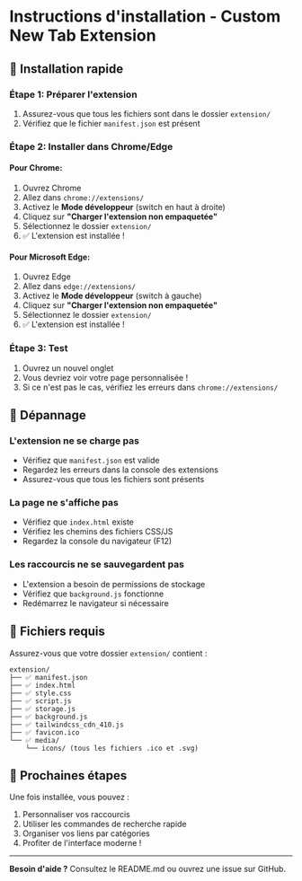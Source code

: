 # Instructions d'installation - Custom New Tab Extension

## 🚀 Installation rapide

### Étape 1: Préparer l'extension
1. Assurez-vous que tous les fichiers sont dans le dossier `extension/`
2. Vérifiez que le fichier `manifest.json` est présent

### Étape 2: Installer dans Chrome/Edge

#### Pour Chrome:
1. Ouvrez Chrome
2. Allez dans `chrome://extensions/`
3. Activez le **Mode développeur** (switch en haut à droite)
4. Cliquez sur **"Charger l'extension non empaquetée"**
5. Sélectionnez le dossier `extension/`
6. ✅ L'extension est installée !

#### Pour Microsoft Edge:
1. Ouvrez Edge
2. Allez dans `edge://extensions/`
3. Activez le **Mode développeur** (switch à gauche)
4. Cliquez sur **"Charger l'extension non empaquetée"**
5. Sélectionnez le dossier `extension/`
6. ✅ L'extension est installée !

### Étape 3: Test
1. Ouvrez un nouvel onglet
2. Vous devriez voir votre page personnalisée !
3. Si ce n'est pas le cas, vérifiez les erreurs dans `chrome://extensions/`

## 🔧 Dépannage

### L'extension ne se charge pas
- Vérifiez que `manifest.json` est valide
- Regardez les erreurs dans la console des extensions
- Assurez-vous que tous les fichiers sont présents

### La page ne s'affiche pas
- Vérifiez que `index.html` existe
- Vérifiez les chemins des fichiers CSS/JS
- Regardez la console du navigateur (F12)

### Les raccourcis ne se sauvegardent pas
- L'extension a besoin de permissions de stockage
- Vérifiez que `background.js` fonctionne
- Redémarrez le navigateur si nécessaire

## 📝 Fichiers requis

Assurez-vous que votre dossier `extension/` contient :

```
extension/
├── ✅ manifest.json
├── ✅ index.html  
├── ✅ style.css
├── ✅ script.js
├── ✅ storage.js
├── ✅ background.js
├── ✅ tailwindcss_cdn_410.js
├── ✅ favicon.ico
└── ✅ media/
    └── icons/ (tous les fichiers .ico et .svg)
```

## 🎯 Prochaines étapes

Une fois installée, vous pouvez :
1. Personnaliser vos raccourcis
2. Utiliser les commandes de recherche rapide
3. Organiser vos liens par catégories
4. Profiter de l'interface moderne !

---

**Besoin d'aide ?** Consultez le README.md ou ouvrez une issue sur GitHub.
